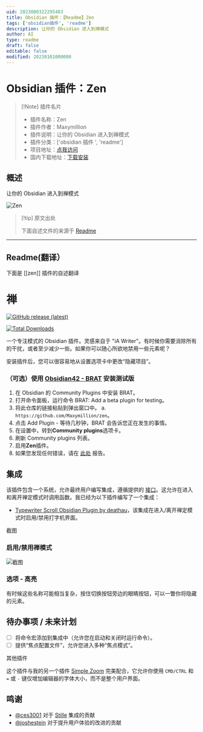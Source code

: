 ```yaml
---
uid: 2023080322295483
title: Obsidian 插件：【Readme】Zen
tags: ['obsidian插件', 'readme']
description: 让你的 Obsidian 进入到禅模式
author: AI
type: readme
draft: false
editable: false
modified: 20230101000000
---
```


# Obsidian 插件：Zen

> [!Note] 插件名片
> - 插件名称：Zen
> - 插件作者：Maxymillion
> - 插件说明：让你的 Obsidian 进入到禅模式
> - 插件分类：['obsidian 插件 ', 'readme']
> - 项目地址：[点我访问](https://github.com/Maxymillion/zen)
> - 国内下载地址：[下载安装](https://pkmer.cn/products/plugin/pluginMarket/?zen)

## 概述

让你的 Obsidian 进入到禅模式

![Zen](https://cdn.pkmer.cn/covers/zen_new.gif!pkmer)

> [!tip] 原文出处
>
>下面自述文件的来源于 [Readme](https://ghproxy.net/https://raw.githubusercontent.com/Maxymillion/zen/main/README.md)
>

---

## Readme(翻译）

下面是 [[zen]] 插件的自述翻译

# 禅

[![GitHub release (latest)](https://img.shields.io/github/v/release/Maxymillion/zen?style=flat-square&sort=semver)](https://github.com/Maxymillion/zen/releases/latest)

[![Total Downloads](https://img.shields.io/github/downloads/Maxymillion/Zen/total?style=flat-square)](https://github.com/Maxymillion/zen/releases/latest)

一个专注模式的 Obsidian 插件。灵感来自于 "iA Writer"。有时候你需要消除所有的干扰，或者至少减少一些。如果你可以随心所欲地禁用一些元素呢？

安装插件后，您可以很容易地从设置选项卡中更改“隐藏项目”。

### （可选）使用 [Obsidian42 - BRAT](https://github.com/TfTHacker/obsidian42-brat) 安装测试版

1. 在 Obsidian 的 Community Plugins 中安装 BRAT。
2. 打开命令面板，运行命令 BRAT: Add a beta plugin for testing。
3. 将此仓库的链接粘贴到弹出窗口中。
   a. `https://github.com/Maxymillion/zen`。
4. 点击 Add Plugin - 等待几秒钟，BRAT 会告诉您正在发生的事情。
5. 在设置中，转到**Community plugins**选项卡。
6. 刷新 Community plugins 列表。
7. 启用**Zen**插件。
8. 如果您发现任何错误，请在 [此处](https://github.com/Maxymillion/zen/issues) 报告。

## 集成

该插件包含一个系统，允许最终用户编写集成，遵循提供的 [接口](src/plugin.integrations.ts)。这允许在进入和离开禅定模式时调用函数。我已经为以下插件编写了一个集成：

- [Typewriter Scroll Obsidian Plugin by deathau](https://github.com/deathau/cm-typewriter-scroll-obsidian)，该集成在进入/离开禅定模式时启用/禁用打字机界面。

截图

### 启用/禁用禅模式

![截图](https://s3.gifyu.com/images/Screen-Recording-2023-02-14-at-15.07.12.gif)

### 选项 - 高亮

有时候这些名称可能相当复杂，按住切换按钮旁边的眼睛按钮，可以一瞥你将隐藏的元素。

## 待办事项 / 未来计划

- [ ] 将命令宏添加到集成中（允许您在启动和关闭时运行命令）。
- [ ] 提供“焦点配置文件”，允许您进入多种“焦点模式”。

其他插件

这个插件与我的另一个插件 [Simple Zoom](https://github.com/Maxymillion/simple-zoom) 完美配合，它允许你使用 `CMD/CTRL` 和 `=` 或 `-` 键仅增加编辑器的字体大小，而不是整个用户界面。

## 鸣谢

- [@ces3001](https://github.com/ces3001) 对于 [Stille](https://github.com/michaellee/stille) 集成的贡献
- [@joshestein](https://github.com/joshestein) 对于提升用户体验的改进的贡献



